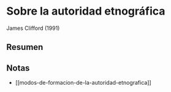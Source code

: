# Sobre la autoridad etnográfica
James Clifford (1991)

## Resumen


## Notas

- [[modos-de-formacion-de-la-autoridad-etnografica]]
